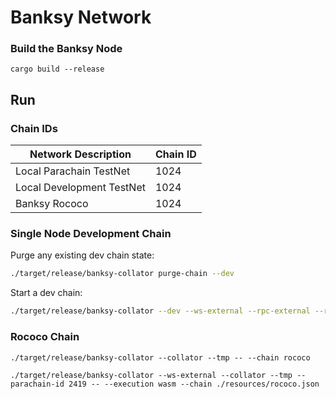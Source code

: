 # Banksy Network

### Build the Banksy Node

```shell
cargo build --release
```

## Run

### Chain IDs

| Network Description       | Chain ID |
| ------------------------- | -------- |
| Local Parachain TestNet   | 1024     |
| Local Development TestNet | 1024     |
| Banksy Rococo             | 1024     |



 

### Single Node Development Chain

Purge any existing dev chain state:

```bash
./target/release/banksy-collator purge-chain --dev
```

Start a dev chain:

```bash
./target/release/banksy-collator --dev --ws-external --rpc-external --rpc-cors=all
```

### Rococo Chain
```shell
./target/release/banksy-collator --collator --tmp -- --chain rococo
```

```shell
./target/release/banksy-collator --ws-external --collator --tmp --parachain-id 2419 -- --execution wasm --chain ./resources/rococo.json
```




